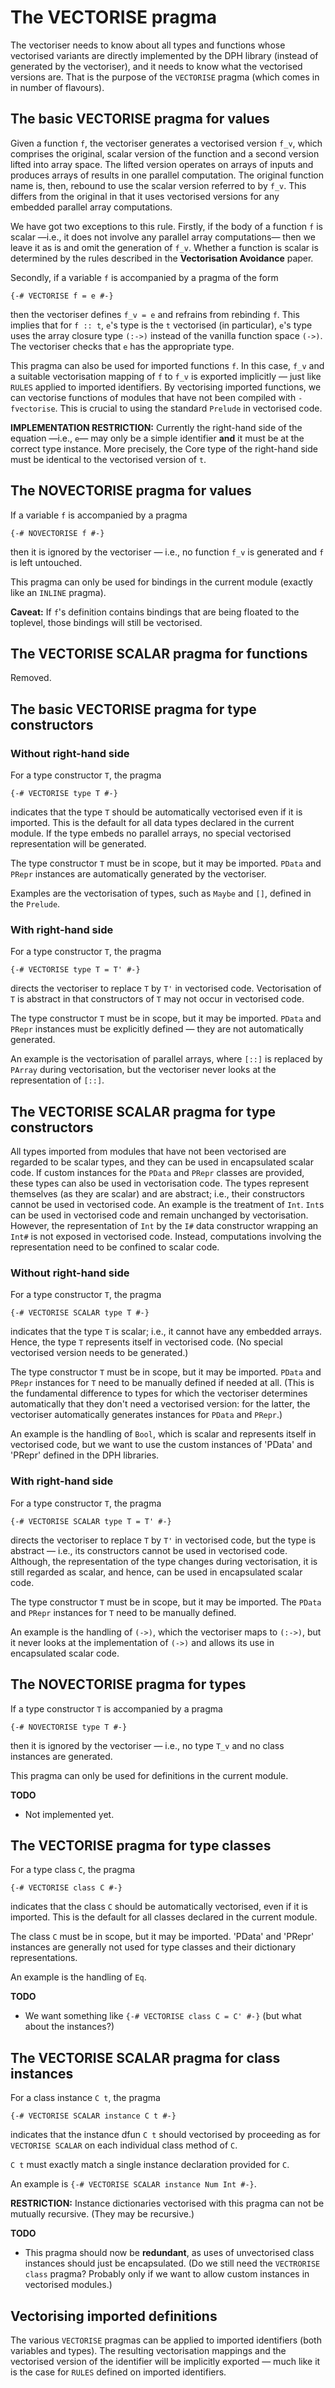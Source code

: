 # The VECTORISE pragma


The vectoriser needs to know about all types and functions whose vectorised variants are directly implemented by the DPH library (instead of generated by the vectoriser), and it needs to know what the vectorised versions are.  That is the purpose of the `VECTORISE` pragma (which comes in in number of flavours).

## The basic VECTORISE pragma for values


Given a function `f`, the vectoriser generates a vectorised version `f_v`, which comprises the original, scalar version of the function and a second version lifted into array space.  The lifted version operates on arrays of inputs and produces arrays of results in one parallel computation.  The original function name is, then, rebound to use the scalar version referred to by `f_v`.  This differs from the original in that it uses vectorised versions for any embedded parallel array computations.


We have got two exceptions to this rule. Firstly, if the body of a function `f` is scalar —i.e., it does not involve any parallel array computations— then we leave it as is and omit the generation of `f_v`. Whether a function is scalar is determined by the rules described in the **Vectorisation Avoidance** paper.


Secondly, if a variable `f` is accompanied by a pragma of the form

```wiki
{-# VECTORISE f = e #-}
```


then the vectoriser defines `f_v = e` and refrains from rebinding `f`.  This implies that for `f :: t`, `e`'s type is the `t` vectorised (in particular), `e`'s type uses the array closure type `(:->)` instead of the vanilla function space `(->)`.  The vectoriser checks that `e` has the appropriate type.


This pragma can also be used for imported functions `f`.  In this case, `f_v` and a suitable vectorisation mapping of `f` to `f_v` is exported implicitly — just like `RULES` applied to imported identifiers.  By vectorising imported functions, we can vectorise functions of modules that have not been compiled with `-fvectorise`.  This is crucial to using the standard `Prelude` in vectorised code.

**IMPLEMENTATION RESTRICTION:** Currently the right-hand side of the equation —i.e., `e`— may only be a simple identifier **and** it must be at the correct type instance.  More precisely, the Core type of the right-hand side must be identical to the vectorised version of `t`.

## The NOVECTORISE pragma for values


If a variable `f` is accompanied by a pragma

```wiki
{-# NOVECTORISE f #-}
```


then it is ignored by the vectoriser — i.e., no function `f_v` is generated and `f` is left untouched.


This pragma can only be used for bindings in the current module (exactly like an `INLINE` pragma).

**Caveat:** If `f`'s definition contains bindings that are being floated to the toplevel, those bindings will still be vectorised.

## The VECTORISE SCALAR pragma for functions


Removed.

## The basic VECTORISE pragma for type constructors

### Without right-hand side


For a type constructor `T`, the pragma

```wiki
{-# VECTORISE type T #-}
```


indicates that the type `T` should be automatically vectorised even if it is imported.  This is the default for all data types declared in the current module. If the type embeds no parallel arrays, no special vectorised representation will be generated. 


The type constructor `T` must be in scope, but it may be imported.  `PData` and `PRepr` instances are automatically generated by the vectoriser.


Examples are the vectorisation of types, such as `Maybe` and `[]`, defined in the `Prelude`.

### With right-hand side


For a type constructor `T`, the pragma

```wiki
{-# VECTORISE type T = T' #-}
```


directs the vectoriser to replace `T` by `T'` in vectorised code. Vectorisation of `T` is abstract in that constructors of `T` may not occur in vectorised code. 


The type constructor `T` must be in scope, but it may be imported.  `PData` and `PRepr` instances must be explicitly defined — they are not automatically generated.


An example is the vectorisation of parallel arrays, where `[::]` is replaced by `PArray` during vectorisation, but the vectoriser never looks at the representation of `[::]`.

## The VECTORISE SCALAR pragma for type constructors


All types imported from modules that have not been vectorised are regarded to be scalar types, and they can be used in encapsulated scalar code. If custom instances for the `PData` and `PRepr` classes are provided, these types can also be used in vectorisation code. The types represent themselves (as they are scalar) and are abstract; i.e., their constructors cannot be used in vectorised code. An example is the treatment of `Int`.  `Int`s can be used in vectorised code and remain unchanged by vectorisation.  However, the representation of `Int` by the `I#` data constructor wrapping an `Int#` is not exposed in vectorised code.  Instead, computations involving the representation need to be confined to scalar code.

### Without right-hand side


For a type constructor `T`, the pragma

```wiki
{-# VECTORISE SCALAR type T #-}
```


indicates that the type `T` is scalar; i.e., it cannot have any embedded arrays. Hence, the type `T` represents itself in vectorised code. (No special vectorised version needs to be generated.)


The type constructor `T` must be in scope, but it may be imported.  `PData` and `PRepr` instances for `T` need to be manually defined if needed at all.  (This is the fundamental difference to types for which the vectoriser determines automatically that they don't need a vectorised version: for the latter, the vectoriser automatically generates instances for `PData` and `PRepr`.)


An example is the handling of `Bool`, which is scalar and represents itself in vectorised code, but we want to use the custom instances of 'PData' and 'PRepr' defined in the DPH libraries.

### With right-hand side


For a type constructor `T`, the pragma

```wiki
{-# VECTORISE SCALAR type T = T' #-}
```


directs the vectoriser to replace `T` by `T'` in vectorised code, but the type is abstract — i.e., its constructors cannot be used in vectorised code. Although, the representation of the type changes during vectorisation, it is still regarded as scalar, and hence, can be used in encapsulated scalar code.


The type constructor `T` must be in scope, but it may be imported.  The `PData` and `PRepr` instances for `T` need to be manually defined. 


An example is the handling of `(->)`, which the vectoriser maps to `(:->)`, but it never looks at the implementation of `(->)` and allows its use in encapsulated scalar code.

## The NOVECTORISE pragma for types


If a type constructor `T` is accompanied by a pragma

```wiki
{-# NOVECTORISE type T #-}
```


then it is ignored by the vectoriser — i.e., no type `T_v`  and no class instances are generated.


This pragma can only be used for definitions in the current module.

**TODO**

- Not implemented yet.

## The VECTORISE pragma for type classes


For a type class `C`, the pragma

```wiki
{-# VECTORISE class C #-}
```


indicates that the class `C` should be automatically vectorised, even if it is imported.  This is the default for all classes declared in the current module.


The class `C` must be in scope, but it may be imported.  'PData' and 'PRepr' instances are generally not used for type classes and their dictionary representations.


An example is the handling of `Eq`.

**TODO**

- We want something like `{-# VECTORISE class C = C' #-}` (but what about the instances?)

## The VECTORISE SCALAR pragma for class instances


For a class instance `C t`, the pragma

```wiki
{-# VECTORISE SCALAR instance C t #-}
```


indicates that the instance dfun `C t` should vectorised by proceeding as for `VECTORISE SCALAR` on each individual class method of `C`.

`C t` must exactly match a single instance declaration provided for `C`.


An example is `{-# VECTORISE SCALAR instance Num Int #-}`.

**RESTRICTION:** Instance dictionaries vectorised with this pragma can not be mutually recursive. (They may be recursive.)

**TODO**

- This pragma should now be **redundant**, as uses of unvectorised class instances should just be encapsulated. (Do we still need the `VECTRORISE class` pragma? Probably only if we want to allow custom instances in vectorised modules.)

## Vectorising imported definitions


The various `VECTORISE` pragmas can be applied to imported identifiers (both variables and types).  The resulting vectorisation mappings and the vectorised version of the identifier will be implicitly exported — much like it is the case for `RULES` defined on imported identifiers.
